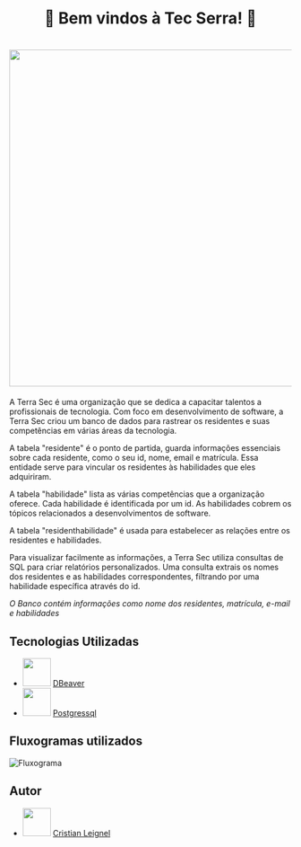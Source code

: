<h1 align="center"> 🎲 Bem vindos à Tec Serra! 🎲</h1>
<base target="_blank">
<h1 align="center"><center><img src="https://github.com/leignel/BancoDeDadosIndividual/assets/141193350/ec6cd5c8-a7ec-4067-85b8-6210bcdadb01" width="600"></center></h1>

  A Terra Sec é uma organização que se dedica a capacitar talentos a profissionais de tecnologia. Com foco em desenvolvimento de software, a Terra Sec criou um banco de dados para rastrear os residentes e suas competências em várias áreas da tecnologia.

  A tabela "residente" é o ponto de partida, guarda informações essenciais sobre cada residente, como o seu id, nome, email e matrícula. Essa entidade serve para vincular os residentes às habilidades que eles adquiriram.

  A tabela "habilidade" lista as várias competências que a organização oferece. Cada habilidade é identificada por um id. As habilidades cobrem os tópicos relacionados a desenvolvimentos de software.

  A tabela "residenthabilidade" é usada para estabelecer as relações entre os residentes e habilidades.

  Para visualizar facilmente as informações, a Terra Sec utiliza consultas de SQL para criar relatórios personalizados. Uma consulta extrais os nomes dos residentes e as habilidades correspondentes, filtrando por uma habilidade específica através do id.

<i>O Banco contém informações como nome dos residentes, matrícula, e-mail e habilidades</i>

## Tecnologias Utilizadas 
- <img src="https://github.com/leignel/BancoDeDadosIndividual/assets/141193350/3bce26c4-e151-4a50-b1b6-3ba2bf3fc0c5" height="50" width="50" > [DBeaver](https://dbeaver.io/) 
- <img src="https://github.com/leignel/BancoDeDadosIndividual/assets/141193350/39040170-4fb3-4955-b438-58cde5253262" height="50" width="50" > [Postgressql](https://www.enterprisedb.com/downloads/postgres-postgresql-downloads) 

## Fluxogramas utilizados
![Fluxograma](https://github.com/leignel/BancoDeDadosIndividual/assets/141193350/457dbb07-3cdf-408c-abf3-b351e7fc668f)


## Autor
- <img src="https://cdn.discordapp.com/attachments/1135262336819679372/1140675577733464254/github-logo-git-hub-icon-with-text-on-white-and-black-background-free-vector_2-removebg-preview.png" height="50" width="50" /> [Cristian Leignel](https://github.com/leignel)


